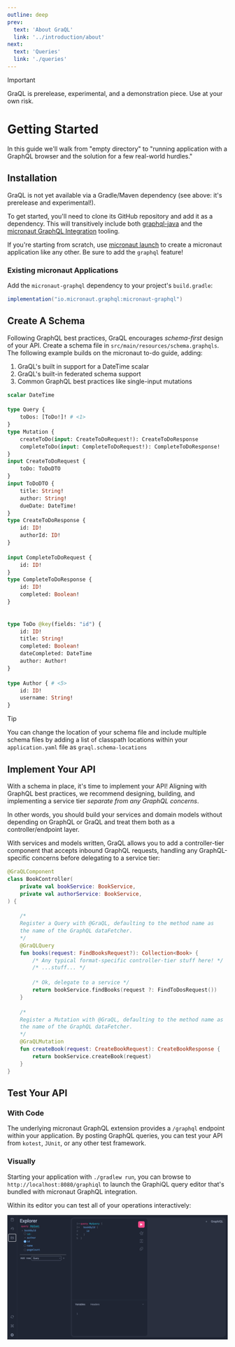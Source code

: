 ```yaml
---
outline: deep
prev:
  text: 'About GraQL'
  link: '../introduction/about'
next:
  text: 'Queries'
  link: './queries'
---
```


> [!IMPORTANT]
> GraQL is prerelease, experimental, and a demonstration piece. Use at your own risk.

# Getting Started

In this guide we'll walk from "empty directory" to "running application with a GraphQL browser
and the solution for a few real-world hurdles."

## Installation

GraQL is not yet available via a Gradle/Maven dependency (see above: it's prerelease and experimental!).

To get started, you'll need to clone its GitHub repository and add it as a dependency. This will 
transitively include both [graphql-java](https://www.graphql-java.com/) and the 
[micronaut GraphQL Integration](https://micronaut-projects.github.io/micronaut-graphql/latest/guide/index.html) 
tooling.

If you're starting from scratch, use [micronaut launch](https://micronaut.io/launch/) to create a 
micronaut application like any  other. Be sure to add the `graphql` feature!

### Existing micronaut Applications

Add the `micronaut-graphql` dependency to your project's `build.gradle`:

```groovy
implementation("io.micronaut.graphql:micronaut-graphql")
```


## Create A Schema

Following GraphQL best practices, GraQL encourages _schema-first_ design of your API. Create
a schema file in `src/main/resources/schema.graphqls`. The following example builds on the micronaut
to-do guide, adding:

1. GraQL's built in support for a DateTime scalar 
2. GraQL's built-in federated schema support
3. Common GraphQL best practices like single-input mutations

```graphql
scalar DateTime

type Query {
    toDos: [ToDo!]! # <1>
}
type Mutation {
    createToDo(input: CreateToDoRequest!): CreateToDoResponse 
    completeToDo(input: CompleteToDoRequest!): CompleteToDoResponse!
}
input CreateToDoRequest {
    toDo: ToDoDTO
}
input ToDoDTO {
    title: String!
    author: String!
    dueDate: DateTime!
}
type CreateToDoResponse {
    id: ID!
    authorId: ID!
}

input CompleteToDoRequest {
    id: ID!
}
type CompleteToDoResponse {
    id: ID!
    completed: Boolean!
}


type ToDo @key(fields: "id") {
    id: ID!
    title: String!
    completed: Boolean!
    dateCompleted: DateTime
    author: Author!
}

type Author { # <5>
    id: ID!
    username: String!
}

```

> [!TIP]
> You can change the location of your schema file and include multiple schema files by
> adding a list of classpath locations within your `application.yaml` file as `graql.schema-locations`


## Implement Your API

With a schema in place, it's time to implement your API! Aligning with GraphQL best practices, we recommend
designing, building, and implementing a service tier _separate from any GraphQL concerns_. 

In other words, you should build your services and domain models without depending on GraphQL or GraQL
and treat them both as a controller/endpoint layer.

With services and models written, GraQL allows you to add a controller-tier component that accepts
inbound GraphQL requests, handling any GraphQL-specific concerns before delegating to a service tier:

```kotlin
@GraQLComponent
class BookController(
    private val bookService: BookService,
    private val authorService: BookService,
) {

    /*
    Register a Query with @GraQL, defaulting to the method name as 
    the name of the GraphQL dataFetcher.
    */
    @GraQLQuery
    fun books(request: FindBooksRequest?): Collection<Book> {
        /* Any typical format-specific controller-tier stuff here! */
        /* ...stuff... */

        /* Ok, delegate to a service */
        return bookService.findBooks(request ?: FindToDosRequest())
    }

    /*
    Register a Mutation with @GraQL, defaulting to the method name as 
    the name of the GraphQL dataFetcher.
    */
    @GraQLMutation
    fun createBook(request: CreateBookRequest): CreateBookResponse {
        return bookService.createBook(request)
    }
}
```

## Test Your API

### With Code

The underlying micronaut GraphQL extension provides a `/graphql` endpoint within your application. By 
posting GraphQL queries, you can test your API from `kotest`, `JUnit`, or any other test framework.

### Visually

Starting your application with `./gradlew run`, you can browse to `http://localhost:8080/graphiql` to 
launch the GraphiQL query editor that's bundled with micronaut GraphQL integration. 

Within its editor you can test all of your operations interactively:

![GraphiQL](../assets/images/graphiql.png)
